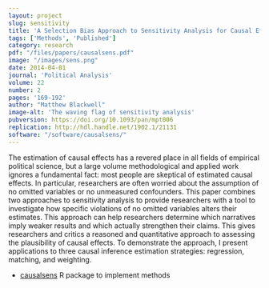 ```yaml
---
layout: project
slug: sensitivity
title: 'A Selection Bias Approach to Sensitivity Analysis for Causal Effects'
tags: ['Methods', 'Published']
category: research
pdf: "/files/papers/causalsens.pdf"
image: "/images/sens.png"
date: 2014-04-01
journal: 'Political Analysis'
volume: 22
number: 2
pages: '169-192'
author: "Matthew Blackwell"
image-alt: 'The waving flag of sensitivity analysis'
pubversion: https://doi.org/10.1093/pan/mpt006
replication: http://hdl.handle.net/1902.1/21131
software: "/software/causalsens/"
---
```


The estimation of causal effects has a revered place in all fields of
empirical political science, but a large volume methodological and
applied work ignores a fundamental fact: most people are skeptical of
estimated causal effects. In particular, researchers are often worried
about the assumption of no omitted variables or no unmeasured
confounders. This paper combines two approaches to sensitivity
analysis to provide researchers with a tool to investigate how
specific violations of no omitted variables alters their
estimates. This approach can help researchers determine which
narratives imply weaker results and which actually strengthen their
claims. This gives researchers and critics a reasoned and quantitative
approach to assessing the plausibility of causal effects. To
demonstrate the approach, I present applications to three causal
inference estimation strategies: regression, matching, and weighting.
  
* [causalsens][package] R package to implement methods
 
[sens]:  http://www.mattblackwell.org/files/papers/sens.pdf
[dvn]: http://hdl.handle.net/1902.1/21131
[package]: /software/causalsens/
